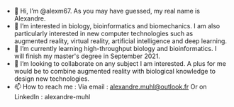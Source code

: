- 👋 Hi, I’m @alexm67. As you may have guessed, my real name is Alexandre.
- 👀 I’m interested in biology, bioinformatics and biomechanics.
      I am also particularly interested in new computer technologies such as augmented reality, virtual reality, artificial intelligence and deep learning.
- 🌱 I’m currently learning high-throughput biology and bioinformatics. I will finish my master's degree in September 2021.
- 💞️ I’m looking to collaborate on any subject I am interested. A plus for me would be to combine augmented reality with biological knowledge to design new technologies.
- 📫 How to reach me : Via email : alexandre.muhl@outlook.fr 
                        Or on LinkedIn : alexandre-muhl

<!---
alexm67/alexm67 is a ✨ special ✨ repository because its `README.md` (this file) appears on your GitHub profile.
You can click the Preview link to take a look at your changes.
--->
